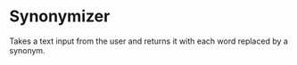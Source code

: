 Synonymizer
===========

Takes a text input from the user and returns it with each word replaced by a synonym.